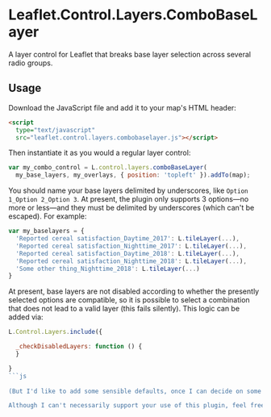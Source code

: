 # Leaflet.Control.Layers.ComboBaseLayer
A layer control for Leaflet that breaks base layer selection across several radio groups.

## Usage

Download the JavaScript file and add it to your map's HTML header:

```html
<script 
  type="text/javascript"
  src="leaflet.control.layers.combobaselayer.js"></script>
```

Then instantiate it as you would a regular layer control:

```js
var my_combo_control = L.control.layers.comboBaseLayer(
  my_base_layers, my_overlays, { position: 'topleft' }).addTo(map);
```

You should name your base layers delimited by underscores, like `Option 1_Option 2_Option 3`. At present, the plugin only supports 3 options—no more or less—and they must be delimited by underscores (which can't be escaped). For example:

```js
var my_baselayers = {
  'Reported cereal satisfaction_Daytime_2017': L.tileLayer(...),
  'Reported cereal satisfaction_Nighttime_2017': L.tileLayer(...),
  'Reported cereal satisfaction_Daytime_2018': L.tileLayer(...),
  'Reported cereal satisfaction_Nighttime_2018': L.tileLayer(...),
  'Some other thing_Nighttime_2018': L.tileLayer(...)
}
```

At present, base layers are not disabled according to whether the presently selected options are compatible, so it is possible to select a combination that does not lead to a valid layer (this fails silently). This logic can be added via:

```js
L.Control.Layers.include({

  _checkDisabledLayers: function () {
  }

}
```js
    
(But I'd like to add some sensible defaults, once I can decide on some!)

Although I can't necessarily support your use of this plugin, feel free to [submit an issue](https://github.com/rensa/Leaflet.Control.Layers.ComboBaseLayer) or [get in touch](https://twitter.com/rensa_co).
